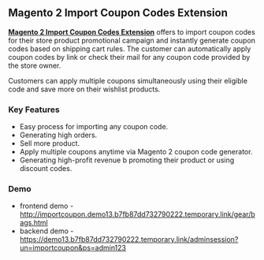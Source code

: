 <body>
	<main>
		<div class="content-wrapper">
			<div class="content-inner">
				<h2>Magento 2 Import Coupon Codes Extension</h2>
				<p><strong><a href="https://www.mageants.com/import-coupon-codes-for-magento-2.html">Magento 2 Import Coupon Codes Extension</a></strong> offers to import coupon codes for their store product promotional campaign and instantly generate coupon codes based on shipping cart rules. The customer can automatically apply coupon codes by link or check their mail for any coupon code provided by the store owner.</p>
				<p>Customers can apply multiple coupons simultaneously using their eligible code and save more on their wishlist products.</p>
				<div class="features-wrapper">
					<h3>Key Features</h3>
					<ul>
						<li>Easy process for importing any coupon code.</li>
						<li>Generating high orders.</li>
						<li>Sell more product.</li>
						<li>Apply multiple coupons anytime via Magento 2 coupon code generator.</li>
						<li>Generating high-profit revenue b promoting their product or using discount codes.</li>
					</ul>
				</div>
				<div class="more-features">
					<h3>Demo</h3>
					<ul>
						<li>frontend demo - <a href="http://importcoupon.demo13.b7fb87dd732790222.temporary.link/gear/bags.html">http://importcoupon.demo13.b7fb87dd732790222.temporary.link/gear/bags.html</a></li>
						<li>backend demo - <a href="https://demo13.b7fb87dd732790222.temporary.link/adminsession?un=importcoupon&ps=admin123">https://demo13.b7fb87dd732790222.temporary.link/adminsession?un=importcoupon&ps=admin123</a></li>
					</ul>
				</div>
			</div>
		</div>
	</main>
</body>
